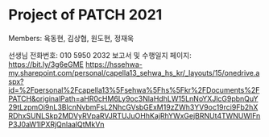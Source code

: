 # Project of PATCH 2021

Members: 육동현, 김상협, 원도현, 정재욱

선생님 전화번호: 010 5950 2032
보고서 및 수행일지 페이지: https://bit.ly/3g6eGME
https://hssehwa-my.sharepoint.com/personal/capella13_sehwa_hs_kr/_layouts/15/onedrive.aspx?id=%2Fpersonal%2Fcapella13%5Fsehwa%5Fhs%5Fkr%2FDocuments%2FPATCH&originalPath=aHR0cHM6Ly9oc3NlaHdhLW15LnNoYXJlcG9pbnQuY29tLzpmOi9nL3BlcnNvbmFsL2NhcGVsbGExM19zZWh3YV9oc19rci9Fb2hXRDhxSUNLSkp2MDVyRVpaRVJRTUJuOHhKajRhYWxGejBRNUt4TWNUWlFnP3J0aW1lPXRjQnlaalQtMkVn

